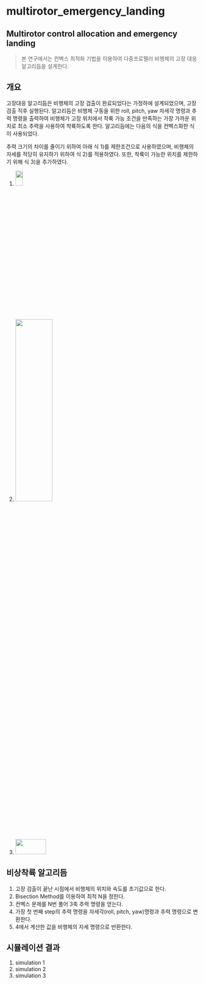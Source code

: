 multirotor_emergency_landing
==============================
Multirotor control allocation and emergency landing
-----------------------------------------------------
  >본 연구에서는 컨벡스 최적화 기법을 이용하여 다중프로펠러 비행체의 고장 대응 알고리듬을 설계한다.
 
## 개요
고장대응 알고리듬은 비행체의 고장 검출이 완료되었다는 가정하에 설계되었으며, 고장 검출 직후 실행된다.
알고리듬은 비행체 구동을 위한 roll, pitch, yaw 자세각 명령과 추력 명령을 출력하여 비행체가 고장 위치에서 착륙 가능 조건을 만족하는 가장 가까운 위치로 최소 추력을 사용하여 착륙하도록 한다.
알고리듬에는 다음의 식을 컨벡스화한 식이 사용되었다.

추력 크기의 차이를 줄이기 위하여 아래 식 1)를 제한조건으로 사용하였으며, 비행체의 자세를 적당히 유지하기 위하여 식 2)를 적용하였다. 또한, 착륙이 가능한 위치를 제한하기 위해 식 3)을 추가하였다.

1) <img src="https://user-images.githubusercontent.com/70250834/99487289-4cd26200-29a9-11eb-8d37-3ae403aaa1f2.png" width="20%" height="10%">

2) <img src = "https://user-images.githubusercontent.com/70250834/99487049-d7669180-29a8-11eb-9637-4005c1341631.png" width="45%" height="35%">

3) <img src =  "https://user-images.githubusercontent.com/70250834/99487470-c66a5000-29a9-11eb-9b0b-5bb0b1f65191.png"   width="80" height="40">

## 비상착륙 알고리듬
1. 고장 검출이 끝난 시점에서 비행체의 위치와 속도를 초기값으로 한다.
2. Bisection Method를 이용하여 최적 N을 정한다.
3. 컨벡스 문제를 N번 풀어 3축 추력 명령을 얻는다.
4. 가장 첫 번째 step의 추력 명령을 자세각(roll, pitch, yaw)명령과 추력 명령으로 변환한다.
5. 4에서 계산한 값을 비행체의 자세 명령으로 반환한다.

## 시뮬레이션 결과
1. simulation 1
2. simulation 2
3. simulation 3



